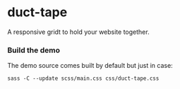 # duct-tape
A responsive gridt to hold your website together.

### Build the demo

The demo source comes built by default but just in case:

`sass -C --update scss/main.css css/duct-tape.css`
